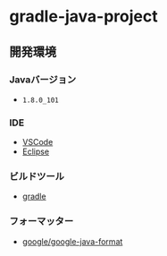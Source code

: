 # gradle-java-project

## 開発環境

### Javaバージョン

- `1.8.0_101`

### IDE

- [VSCode](https://code.visualstudio.com/)
- [Eclipse](https://www.eclipse.org/)

### ビルドツール

- [gradle](https://gradle.org/)

### フォーマッター

- [google/google-java-format](https://github.com/google/google-java-format)
